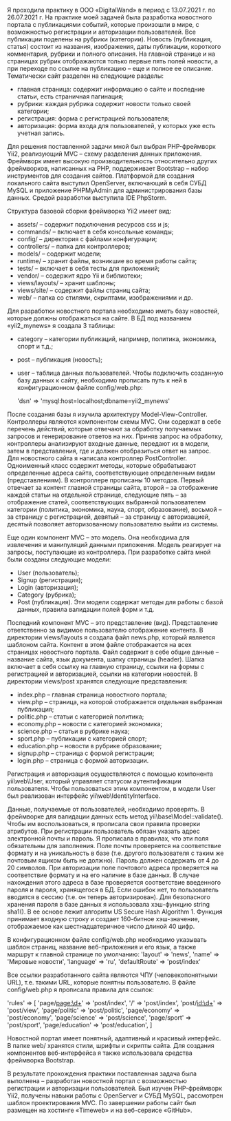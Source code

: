 Я проходила практику в ООО «DigitalWand» в период с 13.07.2021 г. по 26.07.2021 г.
На практике моей задачей была разработка новостного портала с публикациями событий, которые произошли в мире, с возможностью регистрации и авторизации пользователей. Все публикации поделены на рубрики (категории). Новость (публикация, статья) состоит из названия, изображения, даты публикации, короткого комментария, рубрики и полного описания. На главной странице и на страницах рубрик отображаются только первые пять полей новости, а при переходе по ссылке на публикацию – еще и полное ее описание. Тематически сайт разделен на следующие разделы:
-	главная страница: содержит информацию о сайте и последние статьи, есть страничная пагинация;
-	рубрики: каждая рубрика содержит новости только своей категории;
-	регистрация: форма с регистрацией пользователя;
-	авторизация: форма входа для пользователей, у которых уже есть учетная запись.

Для решения поставленной задачи мной был выбран PHP-фреймворк Yii2, реализующий MVC – схему разделения данных приложения. Фреймворк имеет высокую производительность относительно других фреймворков, написанных на PHP, поддерживает Bootstrap – набор инструментов для создания сайтов.  Платформой для создания локального сайта выступил OpenServer, включающий в себя СУБД MySQL и приложение PHPMyAdmin для администрирования базы данных. Средой разработки выступила 
IDE PhpStorm.

Структура базовой сборки фреймворка Yii2 имеет вид:
-	assets/ – содержит подключения ресурсов css и js;
-	commands/ – включает в себя консольные команды;
-	config/ – директория с файлами конфигурации;
-	controllers/ – папка для контроллеров;
-	models/ – содержит модели;
-	runtime/ – хранит файлы, возникшие во время работы сайта;
-	tests/ – включает в себя тесты для приложений;
-	vendor/ – содержит ядро Yii и библиотеки;
-	views/layouts/ – хранит шаблоны;
-	views/site/ – содержит файлы страниц сайта;
-	web/ – папка со стилями, скриптами, изображениями и др.


Для разработки новостного портала необходимо иметь базу новостей, которые должны отображаться на сайте. В БД под названием «yii2_mynews» я создала 3 таблицы:
-	category – категории публикаций, например, политика, экономика, спорт и т.д.;
-	post – публикация (новость);
-	user – таблица данных пользователей.
Чтобы подключить созданную базу данных к сайту, необходимо прописать путь к ней в конфигурационном файле config/web.php:

    'dsn' => 'mysql:host=localhost;dbname=yii2_mynews'

После создания базы я изучила архитектуру Model-View-Controller.
Контроллеры являются компонентом схемы MVC. Они содержат в себе перечень действий, которые отвечают за обработку получаемых запросов и генерирование ответов на них. Приняв запрос на обработку, контроллеры анализируют входные данные, передают их в модели, затем в представления, где и должен отобразиться ответ на запрос.
Для новостного сайта я написала контроллер PostController. Одноименный класс содержит методы, которые обрабатывают определенные адреса сайта, соответствующие определенным видам (представлениям). В контроллере прописаны 10 методов. Первый отвечает за контент главной страницы сайта, второй – за отображение каждой статьи на отдельной странице, следующие пять – за отображение статей, соответствующих выбранной пользователем категории (политика, экономика, наука, спорт, образование), восьмой – за страницу с регистрацией, девятый – за страницу с авторизацией, десятый позволяет авторизованному пользователю выйти из системы.

Еще один компонент MVC – это модель. Она необходима для извлечения и манипуляций данными приложения. Модель реагирует на запросы, поступающие из контроллера.
При разработке сайта мной были созданы следующие модели:
-	User (пользователь);
-	Signup (регистрация);
-	Login (авторизация);
-	Category (рубрика);
-	Post (публикация).
Эти модели содержат методы для работы с базой данных, правила валидации полей форм и т.д.

Последний компонент MVC – это представление (вид). Представление ответственно за видимое пользователю отображение контента.
В директории views/layouts я создала файл news.php, который является шаблоном сайта. Контент в этом файле отображается на всех страницах новостного портала. Файл содержит в себе общие данные – название сайта, язык документа, шапку страницы (header). Шапка включает в себя ссылку на главную страницу, ссылки на формы с регистрацией и авторизацией, ссылки на категории новостей.
В директории views/post хранятся следующие представления:
-	index.php – главная страница новостного портала;
-	view.php – страница, на которой отображается отдельная выбранная публикация;
-	politic.php – статьи с категорией политика;
-	economy.php – новости с категорией экономика;
-	science.php – статьи в рубрике наука;
-	sport.php – публикации с категорией спорт;
-	education.php – новости в рубрике образование;
-	signup.php – страница с формой регистрации;
-	login.php – страница с формой авторизации.

Регистрация и авторизация осуществляются с помощью компонента yii\web\User, который управляет статусом аутентификации пользователя. Чтобы пользоваться этим компонентом, в модели User был реализован интерфейс yii\web\IdentityInterface.

Данные, получаемые от пользователей, необходимо проверять. В фреймворке для валидации данных есть метод yii\base\Model::validate(). Чтобы им воспользоваться, я прописала свои правила проверки атрибутов.
При регистрации пользователь обязан указать адрес электронной почты и пароль. Я прописала в правилах, что эти поля обязательны для заполнения. Поле почты проверяется на соответствие формату и на уникальность в базе (т.е. другого пользователя с таким же почтовым ящиком быть не должно). Пароль должен содержать от 4 до 20 символов.
При авторизации поле почтового адреса проверяется на соответствие формату и на его наличие в базе данных. В случае нахождения этого адреса в базе проверяется соответствие введенного пароля и пароля, хранящегося в БД. Если ошибок нет, то пользователь вводится в сессию (т.е. он теперь авторизирован).
Для безопасного хранения пароля в базе данных я использовала 
хэш-функцию string sha1(). В ее основе лежит алгоритм US Secure Hash Algorithm 1. Функция принимает входную строку и создает 160-битное хэш-значение, отображаемое как шестнадцатеричное число длиной 40 цифр.


В конфигурационном файле config/web.php необходимо указывать шаблон страниц, название веб-приложения и его язык, а также маршрут к главной странице по умолчанию:
    'layout' => 'news',
    'name' => 'Мировые новости',
    'language' => 'ru',
    'defaultRoute' => 'post/index'

Все ссылки разработанного сайта являются ЧПУ (человекопонятными URL), т.е. такими URL, которые понятны пользователю. В файле config/web.php я прописала правила для ссылок:

'rules' => [
                'page/<page:\d+>' => 'post/index',
                '/' => 'post/index',
                'post/<id:\d+>' => 'post/view',
                'page/politic' => 'post/politic',
                'page/economy' => 'post/economy',
                'page/science' => 'post/science',
                'page/sport' => 'post/sport',
                'page/education' => 'post/education',
            ]

Новостной портал имеет понятный, адаптивный и красивый интерфейс. В папке web/ хранятся стили, шрифты и скрипты сайта. Для создания компонентов веб-интерфейса я также использовала средства фреймворка Bootstrap.

В результате прохождения практики поставленная задача была выполнена – разработан новостной портал с возможностью регистрации и авторизации пользователей. Был изучен PHP-фреймворк Yii2, получены навыки работы с OpenServer и СУБД MySQL, рассмотрен шаблон проектирования MVC. По завершении работы сайт был размещен на хостинге «Timeweb» и на веб-сервисе «GitHub».
